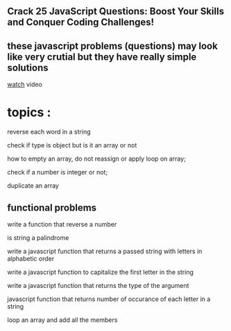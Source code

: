 ## Crack 25 JavaScript Questions: Boost Your Skills and Conquer Coding Challenges!

## these javascript problems (questions) may look like very crutial but they have really simple solutions 


[watch](https://www.youtube.com/watch?v=qJGR9lLcRc0) video




# topics : 

reverse each word in a string


check if type is object but is it an array or not


how to empty an array, do not reassign or apply loop on array;


check if a number is integer or not;


duplicate an array



## functional problems


write a function that reverse a number


is string a palindrome


write a javascript function that returns a passed string with letters in alphabetic order


write a javascript function to capitalize the first letter in the string


write a javascript function that returns the type of the argument


 javascript function that returns number of occurance of each letter in a string


loop an array and add all the members
 

